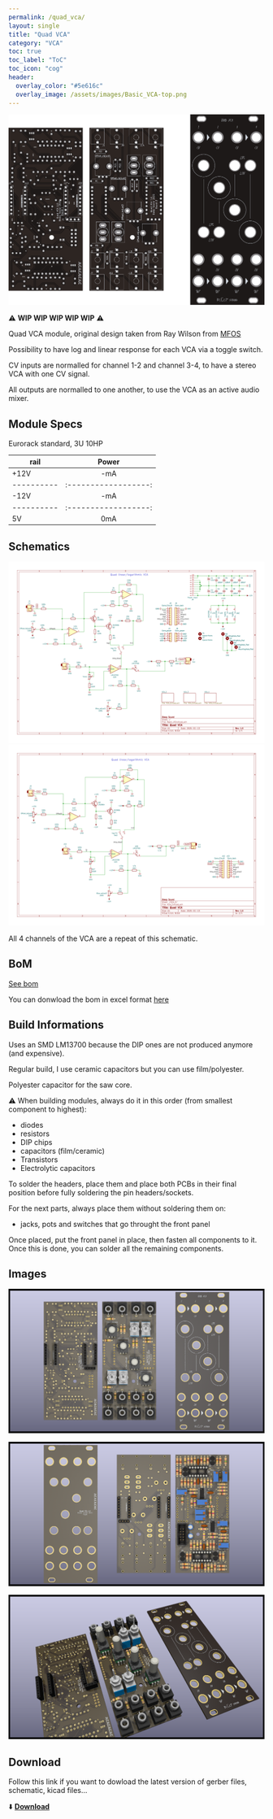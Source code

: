 ```yaml
---
permalink: /quad_vca/
layout: single
title: "Quad VCA"
category: "VCA"
toc: true
toc_label: "ToC"
toc_icon: "cog"
header:
  overlay_color: "#5e616c"
  overlay_image: /assets/images/Basic_VCA-top.png
---
```


![Quad VCA](/assets/images/Basic_VCA-top.png)

:warning: **WIP WIP WIP WIP WIP** :warning: 

Quad VCA module, original design taken from Ray Wilson from [MFOS](https://musicfromouterspace.com/index.php?MAINTAB=SYNTHDIY&VPW=1697&VPH=669)

Possibility to have log and linear response for each VCA via a toggle switch. 

CV inputs are normalled for channel 1-2 and channel 3-4, to have a stereo VCA with one CV signal. 

All outputs are normalled to one another, to use the VCA as an active audio mixer. 

## Module Specs

Eurorack standard, 3U 10HP

|   rail   |      Power         |
|----------|:------------------:|
|   +12V   |        -mA         |
|----------|:------------------:|
|   -12V   |        -mA         |
|----------|:------------------:|
|    5V    |         0mA        |

## Schematics

![Quad VCA schematic](/assets/images/Basic_VCA--Schematic.svg)
![Quad VCA schematic](/assets/images/Basic_VCA-VCA_2.svg)

All 4 channels of the VCA are a repeat of this schematic. 

## BoM

[See bom](/assets/bom/Basic_VCA_V1.0--iBoM.html)

You can donwload the bom in excel format [here](https://github.com/BleepSound/basic_vca/releases/download/v1.0/Basic_VCA_V1.0--BoM.xlsx)


## Build Informations

Uses an SMD LM13700 because the DIP ones are not produced anymore (and expensive).

Regular build, I use ceramic capacitors but you can use film/polyester.

Polyester capacitor for the saw core. 

:warning: When building modules, always do it in this order (from smallest component to highest):
- diodes
- resistors
- DIP chips
- capacitors (film/ceramic)
- Transistors
- Electrolytic capacitors

To solder the headers, place them and place both PCBs in their final position before fully soldering the pin headers/sockets.

For the next parts, always place them without soldering them on: 
- jacks, pots and switches that go throught the front panel

Once placed, put the front panel in place, then fasten all components to it. Once this is done, you can solder all the remaining components.

## Images

![3D Quad VCA(front)](/assets/images/Basic_VCA-3D_top.png)

![3D Quad VCA(back)](/assets/images/Basic_VCA-3D_bottom.png)

![3D Quad VCA(iso)](/assets/images/Basic_VCA-3D_top30deg.png)

## Download

Follow this link if you want to dowload the latest version of gerber files, schematic, kicad files...

:arrow_down: [**Download**](https://github.com/BleepSound/basic_vca/releases)
